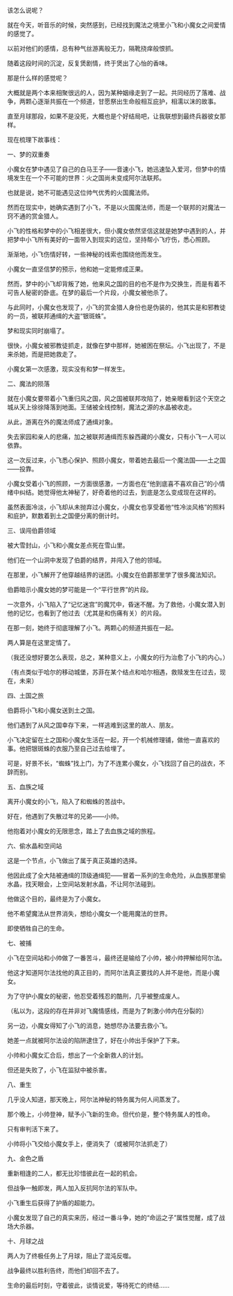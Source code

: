 该怎么说呢？

就在今天，听音乐的时候，突然感到，已经找到魔法之境里小飞和小魔女之间爱情的感觉了。

以前对他们的感情，总有种气丝游离般无力，隔靴挠痒般恨抓。

随着这段时间的沉淀，反复煲剧情，终于煲出了心怡的香味。

那是什么样的感觉呢？

大概就是两个本来相聚很远的人，因为某种姻缘走到了一起。共同经历了落难、战争，两颗心逐渐共振在一个频道，甘愿祭出生命般相互庇护，相濡以沫的故事。

直至月球那段，如果不是没死，大概也是个好结局吧，让我联想到最终兵器彼女那样。

现在梳理下故事线：

一、梦的双重奏

小魔女在梦中遇见了自己的白马王子——音速小飞，她迅速坠入爱河，但梦中的情境发生在一个不可能的世界：火之国尚未变成阿尔法联邦。

也就是说，她不可能遇见这位帅气优秀的火国魔法师。

然而在现实中，她确实遇到了小飞，不是以火国魔法师，而是一个联邦的对魔法一窍不通的赏金猎人。

小飞的性格和梦中的小飞相差很大，但小魔女依然坚信这就是她梦中遇到的人，并把梦中小飞所有美好的一面带入到现实的这位，坚持帮小飞疗伤，悉心照顾。

渐渐地，小飞伤情好转，一些神秘的线索也围绕他而发生。

小魔女一直坚信梦的预示，他和她一定能修成正果。

然而，梦中的小飞却背叛了她，他来风之国的目的也不是作为交换生，而是有着不可告人秘密的卧底。在梦的最后一个片段，小魔女被他杀了。

与此同时，小魔女也发现了，小飞的赏金猎人身份也是伪装的，他其实是和邪教徒的一员，被联邦通缉的大盗“银斑蛛”。

梦和现实同时崩塌了。

很快，小魔女被邪教徒抓走，就像在梦中那样，她被困在祭坛。小飞出现了，不是来杀她，而是把她救走了。

小魔女第一次感激，现实没有和梦一样发生。

二、魔法的陨落

就在小魔女要带着小飞重归风之国，风之国被联邦攻陷了，她亲眼看到这个天空之城从天上徐徐降落到地面。王储被全线控制，魔法之源的水晶被收走。

从此，游离在外的魔法师成了通缉对象。

失去家园和亲人的悲痛，加之被联邦通缉而东躲西藏的小魔女，只有小飞一人可以依靠。

这一次反过来，小飞悉心保护、照顾小魔女，带着她去最后一个魔法国——土之国——投靠。

小魔女受着小飞的照顾，一方面很感激，一方面也在“他到底喜不喜欢自己”的小情绪中纠结。她觉得他太神秘了，好奇着他的过去，到底是怎么变成现在这样的。

虽然表面冷淡，小飞却从未抛弃过小魔女，小魔女也享受着他“性冷淡风格”的照料和庇护，默数着到土之国便分离的倒计时。

三、误闯伯爵领域

被大雪封山，小飞和小魔女差点死在雪山里。

他们在一个山洞中发现了伯爵的结界，并闯入了他的领域。

在那里，小飞解开了他穿越结界的谜团。小魔女在伯爵那里学了很多魔法知识。

伯爵暗示小魔女她的梦可能是一个“平行世界”的片段。

一次意外，小飞陷入了“记忆迷宫”的魔咒中，昏迷不醒。为了救他，小魔女潜入到他的记忆，也看到了他过去（尤其是和伤痛有关）的片段。

在那一刻，她终于彻底理解了小飞。两颗心的频道共振在一起。

两人算是在这里定情了。

（我还没想好要怎么表现，总之，某种意义上，小魔女的行为治愈了小飞的内心。）

（有点类似于哈尔的移动城堡，苏菲在某个结点和哈尔相遇，救赎发生在过去，现在，未来）

四、土国之旅

伯爵将小飞和小魔女送到土之国。

他们遇到了从风之国幸存下来，一样逃难到这里的故人、朋友。

小飞决定留在土之国和小魔女生活在一起，开一个机械修理铺，做他一直喜欢的事。他把银斑蛛的衣服乃至自己过去给埋了。

可是，好景不长，“蜘蛛”找上门，为了不连累小魔女，小飞找回了自己的战衣，不辞而别。

五、血族之域

离开小魔女的小飞，陷入了和蜘蛛的苦战中。

好在，他遇到了失散过年的兄弟——小帅。

他抱着对小魔女的无限思念，踏上了去血族之域的旅程。

六、偷水晶和空间站

这是一个节点，小飞做出了属于真正英雄的选择。

他因此成了全大陆被通缉的顶级通缉犯——冒着一系列的生命危险，从血族那里偷水晶，找天眼会，上空间站发射水晶，不让阿尔法碰到。

他做这个目的，最终是为了小魔女。

他不希望魔法从世界消失，想给小魔女一个能用魔法的世界。

即使牺牲自己的生命。

七、被捕

小飞在空间站和小帅做了一番苦斗，最终还是输给了小帅，被小帅押解给阿尔法。

他这才知道阿尔法找他的真正目的，而阿尔法真正要找的人并不是他，而是小魔女。

为了守护小魔女的秘密，他忍受着残忍的酷刑，几乎被整成废人。

（私以为，这段的存在并非对飞魔情感线，而是为了刺激小帅内在分裂的）

另一边，小魔女得知了小飞的消息，她想尽办法要去救小飞。

她差一点就被阿尔法设的陷阱逮住了，好在小帅出手保护了下来。

小帅和小魔女汇合后，想出了一个全新救人的计划。

但还是失败了，小飞在监狱中被杀害。

八、重生

几乎没人知道，那天晚上，阿尔法神秘的特务属为何人间蒸发了。

那个晚上，小帅登神，赋予小飞新的生命。但代价是，整个特务属人的性命。

只有审判活下来了。

小帅将小飞交给小魔女手上，便消失了（或被阿尔法抓走了）

九、金色之盾

重新相逢的二人，都无比珍惜彼此在一起的机会。

但战争一触即发，两人加入反抗阿尔法的军队中。

小飞重生后获得了护盾的超能力。

小魔女发现了自己的真实来历，经过一番斗争，她的“命运之子”属性觉醒，成了战场大杀器。

十、月球之战

两人为了终极任务上了月球，阻止了混沌反噬。

战争最终以胜利告终，而他们却回不去了。

生命的最后时刻，守着彼此，谈情说爱，等待死亡的终结……













